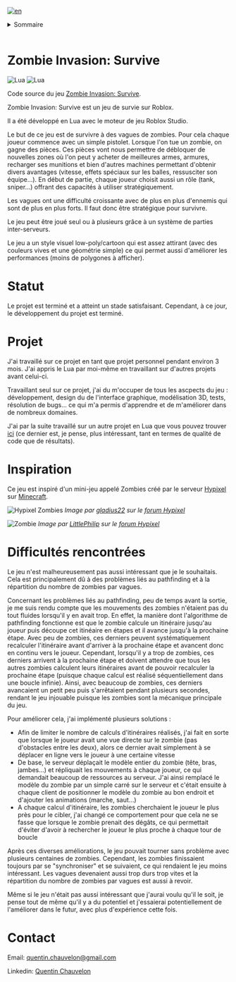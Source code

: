 [![en](https://img.shields.io/badge/lang-en-red.svg)](README.md)


<details>
  <summary>Sommaire</summary>

1. [Zombie Invasion: Survive](#zombie-invasion-survive)
2. [Statut](#statut)
3. [Projet](#projet)
4. [Inspiration](#inspiration)
5. [Difficultés rencontrées](#difficultés-rencontrées)
6. [Contact](#contact)
</details>
<br>


# Zombie Invasion: Survive

![Lua](https://img.shields.io/badge/Lua-2C2D72?style=flat&logo=lua&logoColor=2C2D72&labelColor=grey)
![Lua](https://img.shields.io/badge/Roblox%20Studio-00A2FF?style=flat&logo=roblox-studio&logoColor=00A2FF&labelColor=grey)

Code source du jeu [Zombie Invasion: Survive](https://www.roblox.com/games/9574923822).

Zombie Invasion: Survive est un jeu de survie sur Roblox.

Il a été développé en Lua avec le moteur de jeu Roblox Studio.

Le but de ce jeu est de survivre à des vagues de zombies. Pour cela chaque joueur commence avec un simple pistolet. Lorsque l'on tue un zombie, on gagne des pièces. Ces pièces vont nous permettre de débloquer de nouvelles zones où l'on peut y acheter de meilleures armes, armures, recharger ses munitions et bien d'autres machines permettant d'obtenir divers avantages (vitesse, effets spéciaux sur les balles, ressusciter son équipe...).
En début de partie, chaque joueur choisit aussi un rôle (tank, sniper...) offrant des capacités à utiliser stratégiquement.

Les vagues ont une difficulté croissante avec de plus en plus d'ennemis qui sont de plus en plus forts. Il faut donc être stratégique pour survivre.

Le jeu peut être joué seul ou à plusieurs grâce à un système de parties inter-serveurs.

Le jeu a un style visuel low-poly/cartoon qui est assez attirant (avec des couleurs vives et une géométrie simple) ce qui permet aussi d'améliorer les performances (moins de polygones à afficher).


# Statut

Le projet est terminé et a atteint un stade satisfaisant. Cependant, à ce jour, le développement du projet est terminé.


# Projet

J'ai travaillé sur ce projet en tant que projet personnel pendant environ 3 mois. J'ai appris le Lua par moi-même en travaillant sur d'autres projets avant celui-ci.

Travaillant seul sur ce projet, j'ai du m'occuper de tous les ascpects du jeu : développement, design du de l'interface graphique, modélisation 3D, tests, résolution de bugs... ce qui m'a permis d'apprendre et de m'améliorer dans de nombreux domaines.

J'ai par la suite travaillé sur un autre projet en Lua que vous pouvez trouver [ici](https://github.com/Quentin-Chauvelon/Social_Media_Simulator) (ce dernier est, je pense, plus intéressant, tant en termes de qualité de code que de résultats).


# Inspiration

Ce jeu est inspiré d'un mini-jeu appelé Zombies créé par le serveur [Hypixel](https://hypixel.net/) sur [Minecraft](https://www.minecraft.net/en-us).

![Hypixel Zombies](https://hypixel.net/attachments/unknown5-png.2795779/)
*Image par [gladius22](https://hypixel.net/members/gladius22.3004338/) sur le [forum Hypixel](https://hypixel.net/threads/guide-my-de-zombies-strategy-guide.4637320/post-33474789)*

![Zombie](https://hypixel.net/attachments/upload_2018-7-9_18-25-5-png.954191/)
*Image par [LittlePhilip](https://hypixel.net/members/littlephilip.145858/) sur le [forum Hypixel](https://hypixel.net/threads/guide-almost-everything-about-hypixel-zombies.1210823/)*


# Difficultés rencontrées

Le jeu n'est malheureusement pas aussi intéressant que je le souhaitais. Cela est principalement dû à des problèmes liés au pathfinding et à la répartition du nombre de zombies par vagues.

Concernant les problèmes liés au pathfinding, peu de temps avant la sortie, je me suis rendu compte que les mouvements des zombies n'étaient pas du tout fluides lorsqu'il y en avait trop. En effet, la manière dont l'algorithme de pathfinding fonctionne est que le zombie calcule un itinéraire jusqu'au joueur puis découpe cet itinéaire en étapes et il avance jusqu'à la prochaine étape. Avec peu de zombies, ces derniers peuvent systématiquement recalculer l'itinéraire avant d'arriver à la prochaine étape et avancent donc en continu vers le joueur. Cependant, lorsqu'il y a trop de zombies, ces derniers arrivent à la prochaine étape et doivent attendre que tous les autres zombies calculent leurs itinéraires avant de pouvoir recalculer la prochaine étape (puisque chaque calcul est réalisé séquentiellement dans une boucle infinie). Ainsi, avec beaucoup de zombies, ces derniers avancaient un petit peu puis s'arrêtaient pendant plusieurs secondes, rendant le jeu injouable puisque les zombies sont la mécanique principale du jeu.

Pour améliorer cela, j'ai implémenté plusieurs solutions :
- Afin de limiter le nombre de calculs d'itinéraires réalisés, j'ai fait en sorte que lorsque le joueur avait une vue directe sur le zombie (pas d'obstacles entre les deux), alors ce dernier avait simplement à se déplacer en ligne vers le joueur à une certaine vitesse
- De base, le serveur déplaçait le modèle entier du zombie (tête, bras, jambes...) et répliquait les mouvements à chaque joueur, ce qui demandait beaucoup de ressources au serveur. J'ai ainsi remplacé le modèle du zombie par un simple carré sur le serveur et c'était ensuite à chaque client de positionner le modèle du zombie au bon endroit et d'ajouter les animations (marche, saut...)
- A chaque calcul d'itinéraire, les zombies cherchaient le joueur le plus près pour le cibler, j'ai changé ce comportement pour que cela ne se fasse que lorsque le zombie prenait des dégâts, ce qui permettait d'éviter d'avoir à rechercher le joueur le plus proche à chaque tour de boucle

Après ces diverses améliorations, le jeu pouvait tourner sans problème avec plusieurs centaines de zombies. Cependant, les zombies finissaient toujours par se "synchroniser" et se suivaient, ce qui rendaient le jeu moins intéressant. Les vagues devenaient aussi trop durs trop vites et la répartition du nombre de zombies par vagues est aussi à revoir.

Même si le jeu n'était pas aussi intéressant que j'aurai voulu qu'il le soit, je pense tout de même qu'il y a du potentiel et j'essaierai potentiellement de l'améliorer dans le futur, avec plus d'expérience cette fois.


# Contact

Email: [quentin.chauvelon@gmail.com](mailto:quentin.chauvelon@gmail.com)

Linkedin: [Quentin Chauvelon](https://www.linkedin.com/in/quentin-chauvelon/)
